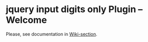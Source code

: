jquery input digits only Plugin – Welcome
=========================================

Please, see documentation in <a href="https://github.com/aquirier/jquery-input-digits-only/wiki/jquery-input-digits-only-Plugin-–-Home">Wiki-section</a>.
